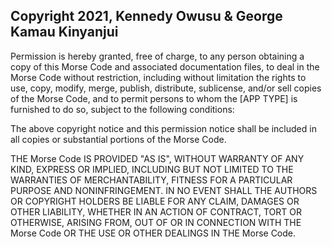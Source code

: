 ## Copyright 2021, Kennedy Owusu & George Kamau Kinyanjui 

Permission is hereby granted, free of charge, to any person obtaining a copy of this Morse Code and associated documentation files, to deal in the Morse Code without restriction, including without limitation the rights to use, copy, modify, merge, publish, distribute, sublicense, and/or sell copies of the Morse Code, and to permit persons to whom the [APP TYPE] is furnished to do so, subject to the following conditions:

The above copyright notice and this permission notice shall be included in all copies or substantial portions of the Morse Code.

THE Morse Code IS PROVIDED "AS IS", WITHOUT WARRANTY OF ANY KIND, EXPRESS OR IMPLIED, INCLUDING BUT NOT LIMITED TO THE WARRANTIES OF MERCHANTABILITY, FITNESS FOR A PARTICULAR PURPOSE AND NONINFRINGEMENT. IN NO EVENT SHALL THE AUTHORS OR COPYRIGHT HOLDERS BE LIABLE FOR ANY CLAIM, DAMAGES OR OTHER LIABILITY, WHETHER IN AN ACTION OF CONTRACT, TORT OR OTHERWISE, ARISING FROM, OUT OF OR IN CONNECTION WITH THE Morse Code OR THE USE OR OTHER DEALINGS IN THE Morse Code.
